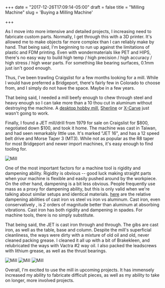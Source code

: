 +++
date = "2017-12-26T17:09:14-05:00"
draft = false
title = "Milling Machine"
slug = 'Buying a Milling Machine'

+++

As I move into more intensive and detailed projects, I increasing need to fabricate custom parts. Normally, I get through this with a 3D printer. It's allowed me to make objects far more complex than I can reliably make by hand. That being said, I'm beginning to run up against the limitations of plastic and FDM printing. Even with wondermaterials like PET and HIPS, there's no easy way to build high temp / high precision / high accuracy / high stress / high wear parts. For something like bearing surfaces, 0.1mm just isn't good enough. 

Thus, I've been trawling Craigslist for a few months looking for a mill. While I would have preferred a Bridgeport, there's fairly few in Colorado to choose from, and I simply do not have the space. Maybe in a few years. 

That being said, I needed a mill beefy enough to chew through steel and heavy enough so I can take more than a 10 thou cut in aluminum without destroying the machine. A [desktop hobby mill](https://www.harborfreight.com/two-speed-variable-bench-mill-drill-machine-44991.html), [Sherline](https://sherline.com/) or [X-Carve](https://www.inventables.com/technologies/x-carve) just wasn't going to work.

Finally, I found a JET mill/drill from 1979 for sale on Craigslist for $800, negotiated down $100, and took it home. The machine was cast in Taiwan, and had seen remarkably little use. It's marked "JET 16", and has a 12 speed belt drive and Morse Taper 3 (MT3). While not as popular as the R8 taper for most Bridgeport and newer import machines, it's easy enough to find tooling for.

![Mill][main]

One of the most important factors for a machine tool is rigidity and dampening ability. Rigidity is obvious -- good luck making straight parts when your machine is flexible and easily pushed around by the workpiece. On the other hand, dampening is a bit less obvious. People frequently use mass as a proxy for dampening ability, but this is only valid when we're talking about similar setups and identical materials.  [here](http://www.atlasfdry.com/grayiron-damping.htm) are the relative dampening abilities of cast iron vs steel vs iron vs aluminum. Cast iron, even conservatively , is 2 orders of magnitude better than aluminum at absorbing vibrations. 
Cast iron has both rigidity and dampening in spades. For machine tools, there is no simply substitute.

That being said, the JET is cast iron through and through. The gibs are cast iron, as well as the table, base and column. Despite the mill's superficial cleanliness, the ways were dirty with a mixture of old oil and old, never cleaned packing grease. I cleaned it all up with a bit of Brakekleen, and relubricated the ways with Vactra #2 way oil. I also packed the leadscrews with lithium grease, as well as the thrust bearings.

![Mill][cleanways]
![Mill][table]
![Mill][table2]

Overall, I'm excited to use the mill in upcoming projects. It has immensely increased my ability to fabricate difficult pieces, as well as my ability to take on longer, more involved projects. 

[main]: /img/mill/IMG_0558.JPG
[cleanways]: /img/mill/IMG_0547.JPG
[table]: /img/mill/IMG_0548.JPG
[table2]: /img/mill/IMG_0549.JPG